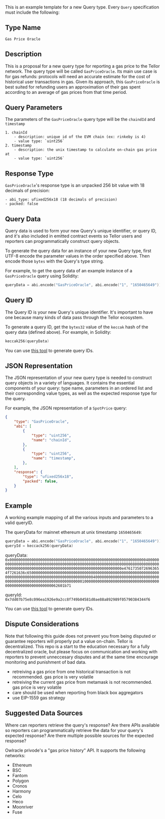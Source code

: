 This is an example template for a new Query type. Every `Query` specification must include the following:


## Type Name

`Gas Price Oracle`


## Description

This is a proposal for a new query type for reporting a gas price to the Tellor network. The query type will be called `GasPriceOracle`. Its main use case is for gas refunds: protocols will need an accurate estimate for the cost of historical user transactions in gas. Given its approach, this `GasPriceOracle` is best suited for refunding users an approximation of their gas spent according to an average of gas prices from that time period.


## Query Parameters

The parameters of the `GasPriceOracle` query type will be the `chaindId` and `timestamp`

```
1. chainId
    - description: unique id of the EVM chain (ex: rinkeby is 4)
    - value type: `uint256`
2. timestamp
    - description: the unix timestamp to calculate on-chain gas price at
    - value type: `uint256`
```


## Response Type

`GasPriceOracle`'s response type is an unpacked 256 bit value with 18 decimals of precision:
```
- abi_type: ufixed256x18 (18 decimals of precision)
- packed: false
```


## Query Data

Query data is used to form your new Query's unique identifier, or query ID, and it's also included in emitted contract events so Tellor users and reporters can programmatically construct query objects.

To generate the query data for an instance of your new Query type, first UTF-8 encode the parameter values in the order specified above. Then encode those `bytes` with the Query's type string.

For example, to get the query data of an example instance of a `GasPriceOracle` query using Solidity:
```s
queryData = abi.encode("GasPriceOracle", abi.encode("1", "1650465649"))
```

## Query ID

The Query ID is your new Query's unique identifier. It's important to have one because many kinds of data pass through the Tellor ecosystem.

To generate a query ID, get the `bytes32` value of the `keccak` hash of the query data (defined above). For example, in Solidity:
```s
keccak256(queryData)
```

You can use [this tool](https://queryidbuilder.herokuapp.com/custom) to generate query IDs.


## JSON Representation
The JSON representation of your new query type is needed to construct query objects in a variety of languages. It contains the essential components of your query: type name, parameters in an ordered list and their corresponding value types, as well as the expected response type for the query.

For example, the JSON representation of a `SpotPrice` query:
```json
{
    "type": "GasPriceOracle",
    "abi": [
        {
            "type": "uint256",
            "name": "chainId",
        },
        {
            "type": "uint256",
            "name": "timestamp",
        },
    ],
    "response": {
        "type": "ufixed256x18",
        "packed": false,
    }
}
```


## Example
A working example mapping of all the various inputs and parameters to a valid queryID. 

The queryData for mainnet ethereum at unix timestamp `1650465649`:

```s
queryData = abi.encode("GasPriceOracle", abi.encode("1", "1650465649"))
queryId = keccack256(queryData)
```

queryData: `0x00000000000000000000000000000000000000000000000000000000000000400000000000000000000000000000000000000000000000000000000000000080000000000000000000000000000000000000000000000000000000000000000e47617350726963654f7261636c65000000000000000000000000000000000000000000000000000000000000000000000000000000000000000000000000004000000000000000000000000000000000000000000000000000000000000000010000000000000000000000000000000000000000000000000000000062601b71`

queryId:
`0x7dd07b75e8c096ea1926e9a2cc8f749b04581d0ae88a892989f05790384344f6`

You can use [this tool](https://queryidbuilder.herokuapp.com/custom) to generate query IDs.


## Dispute Considerations

Note that following this guide does not prevent you from being disputed or guarantee reporters will properly put a value on-chain. Tellor is decentralized.  This repo is a start to the education necessary for a fully decentralized oracle, but please focus on communication and working with reporters to prevent unneccesary disputes and at the same time encourage monitoring and punishment of bad data. 

- retreiving a gas price from one historical transaction is not recommended. gas price is very volatile
- retreiving the current gas price from metamask is not recommended. gas price is very volatile
- care should be used when reporting from black box aggregators
- use EIP-1559 gas strategy



## Suggested Data Sources

Where can reporters retrieve the query's response? Are there APIs available so reporters can programmatically retrieve the data for your query's expected response? Are there multiple possible sources for the expected response?

Owlracle privode's a "gas price history" API. It supports the following networks:
- Ethereum
- BSC
- Fantom
- Polygon
- Cronos
- Harmony
- Celo
- Heco
- Moonriver
- Fuse